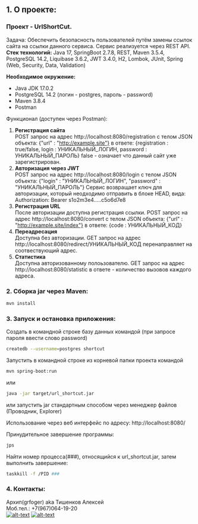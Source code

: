 ## 1. О проекте:

### Проект - UrlShortCut.
Задача: Обеспечить безопасность пользователей путём замены ссылок сайта на ссылки данного сервиса.
Сервис реализуется через REST API.\
**Стек технологий:** Java 17, SpringBoot 2.7.8, REST, Maven 3.5.4, PostgreSQL 14.2, 
Liquibase 3.6.2, JWT 3.4.0, H2, Lombok, JUnit, Spring (Web, Security, Data, Validation)

**Необходимое окружение:**
* Java JDK 17.0.2
* PostgreSQL 14.2 (логин - postgres, пароль - password)
* Maven 3.8.4
* Postman


Функционал (доступен через Postman):
1. **Регистрация сайта**\
   POST запрос на адрес http://localhost:8080/registration c телом JSON объекта:
   {"url" : "http://example.site"}
   в ответе: {registration : true/false, login : УНИКАЛЬНЫЙ_ЛОГИН, password : УНИКАЛЬНЫЙ_ПАРОЛЬ}
   false - означает что данный сайт уже зарегистрирован.
2. **Авторизация через JWT**\
   POST запрос на адрес http://localhost:8080/login c телом JSON объекта:
   {"login" : "УНИКАЛЬНЫЙ_ЛОГИН", "password" : "УНИКАЛЬНЫЙ_ПАРОЛЬ"}
   Сервис возвращает ключ для авторизации, который неодходимо отправить в блоке HEAD, вида:
   Authorization: Bearer s1o2m3e4.....c5o6d7e8
3. **Регистрация URL**\
   После авторизации доступна регистрация ссылки. 
   POST запрос на адрес http://localhost:8080/convert c телом JSON объекта:
   {"url" : "http://example.site/index"}
   в ответе: {code : УНИКАЛЬНЫЙ_КОД}
4. **Переадресация**\
   Доступна без авторизации.
   GET запрос на адрес http://localhost:8080/redirect/УНИКАЛЬНЫЙ_КОД
   перенаправляет на соотвествующий адрес.
5. **Статистика**\
   Доступна авторизованному полоьзователю.
   GET запрос на адрес http://localhost:8080/statistic
   в ответе - количество вызовов каждого адреса.

### 2. Сборка jar через Maven:
```bash
mvn install
```

### 3. Запуск и остановка приложения:

Создать в командной строке базу данных командой (при запросе пароля ввести слово password)
```bash
createdb --username=postgres shortcut
```
Запустить в командной строке из корневой папки проекта командой
```bash
mvn spring-boot:run
```
или
```bash
java -jar target/url_shortcut.jar
```
или запустить jar стандартным способом через менеджер файлов (Проводник, Explorer)

Использование через веб интерфейс по адресу:
<a>http://localhost:8080/

Принудительное завершение программы:
```bash
jps
```
Найти номер процесса(###), относящийся к url_shortcut.jar, затем выполнить завершение:
```bash
taskkill -f /PID ###
```
### 4. Контакты:
Архип(grfoger) aka Тишенков Алексей\
Моб.тел.: +7(967)064-19-20\
[![alt-text](https://img.shields.io/badge/-telegram-grey?style=flat&logo=telegram&logoColor=white)](https://t.me/grfoger)
[![alt-text](https://img.shields.io/badge/@%20email-005FED?style=flat&logo=mail&logoColor=white)](mailto:grfoger@gmail.com)

